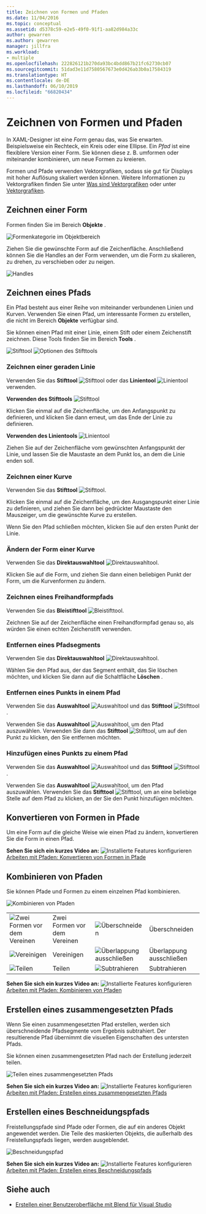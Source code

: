 ```yaml
---
title: Zeichnen von Formen und Pfaden
ms.date: 11/04/2016
ms.topic: conceptual
ms.assetid: d5378c59-e2e5-49f0-91f1-aa82d984a33c
author: gewarren
ms.author: gewarren
manager: jillfra
ms.workload:
- multiple
ms.openlocfilehash: 222826121b270da93bc4bdd867b21fc62730cb07
ms.sourcegitcommit: 51dad3e11d7580567673e0d426ab3b0a17584319
ms.translationtype: HT
ms.contentlocale: de-DE
ms.lasthandoff: 06/10/2019
ms.locfileid: "66820434"
---
```

# <a name="draw-shapes-and-paths"></a>Zeichnen von Formen und Pfaden

In XAML-Designer ist eine *Form* genau das, was Sie erwarten. Beispielsweise ein Rechteck, ein Kreis oder eine Ellipse. Ein *Pfad* ist eine flexiblere Version einer Form. Sie können diese z. B. umformen oder miteinander kombinieren, um neue Formen zu kreieren.

Formen und Pfade verwenden Vektorgrafiken, sodass sie gut für Displays mit hoher Auflösung skaliert werden können. Weitere Informationen zu Vektorgrafiken finden Sie unter [Was sind Vektorgrafiken](https://www.youtube.com/watch?v=MoCSwF0n-io) oder unter [Vektorgrafiken](http://www.webopedia.com/TERM/V/vector_graphics.html).

## <a name="Shape"></a> Zeichnen einer Form
 Formen finden Sie im Bereich **Objekte** .

 ![Formenkategorie im Objektbereich](../designers/media/b4_shapes_assetspanel.png)

 Ziehen Sie die gewünschte Form auf die Zeichenfläche. Anschließend können Sie die Handles an der Form verwenden, um die Form zu skalieren, zu drehen, zu verschieben oder zu neigen.

 ![Handles](../designers/media/84261e83-3091-4490-ab58-4218b188439e.png)

## <a name="Path"></a> Zeichnen eines Pfads
 Ein Pfad besteht aus einer Reihe von miteinander verbundenen Linien und Kurven. Verwenden Sie einen Pfad, um interessante Formen zu erstellen, die nicht im Bereich **Objekte** verfügbar sind.

 Sie können einen Pfad mit einer Linie, einem Stift oder einem Zeichenstift zeichnen. Diese Tools finden Sie im Bereich **Tools** .

 ![Stifttool](../designers/media/717956a8-b6a5-4e37-8af3-70bcfc78c82a.png) ![Optionen des Stifttools](../designers/media/8fbbbb21-be83-4cf6-903b-3a49f00c9860.png)

### <a name="draw-a-straight-line"></a>Zeichnen einer geraden Linie
 Verwenden Sie das **Stifttool** ![Stifttool](../designers/media/894f8612-e0ed-4e00-84cf-a9bc8f38fc54.png) oder das **Linientool** ![Linientool](../designers/media/eb618397-5283-48be-8396-3449be7b6fbf.png) verwenden.

 **Verwenden des Stifttools** ![Stifttool](../designers/media/894f8612-e0ed-4e00-84cf-a9bc8f38fc54.png)

 Klicken Sie einmal auf die Zeichenfläche, um den Anfangspunkt zu definieren, und klicken Sie dann erneut, um das Ende der Linie zu definieren.

 **Verwenden des Linientools** ![Linientool](../designers/media/eb618397-5283-48be-8396-3449be7b6fbf.png)

 Ziehen Sie auf der Zeichenfläche vom gewünschten Anfangspunkt der Linie, und lassen Sie die Maustaste an dem Punkt los, an dem die Linie enden soll.

### <a name="draw-a-curve"></a>Zeichnen einer Kurve
 Verwenden Sie das **Stifttool** ![Stifttool](../designers/media/894f8612-e0ed-4e00-84cf-a9bc8f38fc54.png).

 Klicken Sie einmal auf die Zeichenfläche, um den Ausgangspunkt einer Linie zu definieren, und ziehen Sie dann bei gedrückter Maustaste den Mauszeiger, um die gewünschte Kurve zu erstellen.

 Wenn Sie den Pfad schließen möchten, klicken Sie auf den ersten Punkt der Linie.

### <a name="change-the-shape-of-a-curve"></a>Ändern der Form einer Kurve
 Verwenden Sie das **Direktauswahltool** ![Direktauswahltool](../designers/media/6dd6571f-c116-451d-8dd2-1f88b8406362.png).

 Klicken Sie auf die Form, und ziehen Sie dann einen beliebigen Punkt der Form, um die Kurvenformen zu ändern.

### <a name="draw-a-free-form-path"></a>Zeichnen eines Freihandformpfads
 Verwenden Sie das **Bleistifttool** ![Bleistifttool](../designers/media/509dc167-734f-46c9-b012-987ee63450cd.png).

 Zeichnen Sie auf der Zeichenfläche einen Freihandformpfad genau so, als würden Sie einen echten Zeichenstift verwenden.

### <a name="remove-part-of-a-path"></a>Entfernen eines Pfadsegments
 Verwenden Sie das **Direktauswahltool** ![Direktauswahltool](../designers/media/6dd6571f-c116-451d-8dd2-1f88b8406362.png).

 Wählen Sie den Pfad aus, der das Segment enthält, das Sie löschen möchten, und klicken Sie dann auf die Schaltfläche **Löschen** .

### <a name="remove-a-point-in-a-path"></a>Entfernen eines Punkts in einem Pfad
 Verwenden Sie das **Auswahltool** ![Auswahltool](../designers/media/2ff91340-477e-4efa-a0f7-af20851e4daa.png) und das **Stifttool** ![Stifttool](../designers/media/894f8612-e0ed-4e00-84cf-a9bc8f38fc54.png).

 Verwenden Sie das **Auswahltool** ![Auswahltool](../designers/media/2ff91340-477e-4efa-a0f7-af20851e4daa.png), um den Pfad auszuwählen. Verwenden Sie dann das **Stifttool** ![Stifttool](../designers/media/894f8612-e0ed-4e00-84cf-a9bc8f38fc54.png), um auf den Punkt zu klicken, den Sie entfernen möchten.

### <a name="add-a-point-to-a-path"></a>Hinzufügen eines Punkts zu einem Pfad
 Verwenden Sie das **Auswahltool** ![Auswahltool](../designers/media/2ff91340-477e-4efa-a0f7-af20851e4daa.png) und das **Stifttool** ![Stifttool](../designers/media/894f8612-e0ed-4e00-84cf-a9bc8f38fc54.png).

 Verwenden Sie das **Auswahltool** ![Auswahltool](../designers/media/2ff91340-477e-4efa-a0f7-af20851e4daa.png), um den Pfad auszuwählen. Verwenden Sie das **Stifttool** ![Stifttool](../designers/media/894f8612-e0ed-4e00-84cf-a9bc8f38fc54.png), um an eine beliebige Stelle auf dem Pfad zu klicken, an der Sie den Punkt hinzufügen möchten.

## <a name="Convert"></a> Konvertieren von Formen in Pfade
 Um eine Form auf die gleiche Weise wie einen Pfad zu ändern, konvertieren Sie die Form in einen Pfad.

 **Sehen Sie sich ein kurzes Video an:** ![Installierte Features konfigurieren](../designers/media/bldadminconsoleinitialconfigicon.png) [Arbeiten mit Pfaden: Konvertieren von Formen in Pfade](https://www.youtube.com/watch?v=Io5bC0-nH6Q#t=147)

## <a name="Combine"></a> Kombinieren von Pfaden
 Sie können Pfade und Formen zu einem einzelnen Pfad kombinieren.

 ![Kombinieren von Pfaden](../designers/media/2df17a5d-a338-4ef4-96c5-dae51cc1ca8a.png)

|||||
|-|-|-|-|
|![Zwei Formen vor dem Vereinen](../designers/media/b1_1.png)|Zwei Formen vor dem Vereinen|![Überschneiden](../designers/media/b1_4.png)|Überschneiden|
|![Vereinigen](../designers/media/b1_2.png)|Vereinigen|![Überlappung ausschließen](../designers/media/b1_5.png)|Überlappung ausschließen|
|![Teilen](../designers/media/b1_3.png)|Teilen|![Subtrahieren](../designers/media/b1_6.png)|Subtrahieren|

 **Sehen Sie sich ein kurzes Video an:** ![Installierte Features konfigurieren](../designers/media/bldadminconsoleinitialconfigicon.png) [Arbeiten mit Pfaden: Kombinieren von Pfaden](https://www.youtube.com/watch?v=Io5bC0-nH6Q#t=195)

## <a name="Compound"></a> Erstellen eines zusammengesetzten Pfads
 Wenn Sie einen zusammengesetzten Pfad erstellen, werden sich überschneidende Pfadsegmente vom Ergebnis subtrahiert. Der resultierende Pfad übernimmt die visuellen Eigenschaften des untersten Pfads.

 Sie können einen zusammengesetzten Pfad nach der Erstellung jederzeit teilen.

 ![Teilen eines zusammengesetzten Pfads](../designers/media/2157a8aa-d9a7-4de4-8de5-b10d28f08a84.png)

 **Sehen Sie sich ein kurzes Video an:** ![Installierte Features konfigurieren](../designers/media/bldadminconsoleinitialconfigicon.png) [Arbeiten mit Pfaden: Erstellen eines zusammengesetzten Pfads](https://www.youtube.com/watch?v=Io5bC0-nH6Q)

## <a name="Clipping"></a> Erstellen eines Beschneidungspfads
 Freistellungspfade sind Pfade oder Formen, die auf ein anderes Objekt angewendet werden. Die Teile des maskierten Objekts, die außerhalb des Freistellungspfads liegen, werden ausgeblendet.

 ![Beschneidungspfad](../designers/media/22471e98-a841-4f39-a3ef-36090cf5a625.png)

 **Sehen Sie sich ein kurzes Video an:** ![Installierte Features konfigurieren](../designers/media/bldadminconsoleinitialconfigicon.png) [Arbeiten mit Pfaden: Erstellen eines Beschneidungspfads](https://www.youtube.com/watch?v=Io5bC0-nH6Q#t=232)

## <a name="see-also"></a>Siehe auch

- [Erstellen einer Benutzeroberfläche mit Blend für Visual Studio](../designers/creating-a-ui-by-using-blend-for-visual-studio.md)